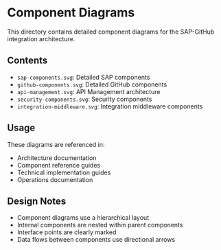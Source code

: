 # Component Diagrams

This directory contains detailed component diagrams for the SAP-GitHub integration architecture.

## Contents

- `sap-components.svg`: Detailed SAP components 
- `github-components.svg`: Detailed GitHub components
- `api-management.svg`: API Management architecture
- `security-components.svg`: Security components
- `integration-middleware.svg`: Integration middleware components

## Usage

These diagrams are referenced in:

- Architecture documentation
- Component reference guides
- Technical implementation guides
- Operations documentation

## Design Notes

- Component diagrams use a hierarchical layout
- Internal components are nested within parent components
- Interface points are clearly marked
- Data flows between components use directional arrows

